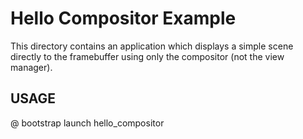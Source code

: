 # Hello Compositor Example

This directory contains an application which displays a simple scene directly
to the framebuffer using only the compositor (not the view manager).

## USAGE

  @ bootstrap launch hello_compositor

